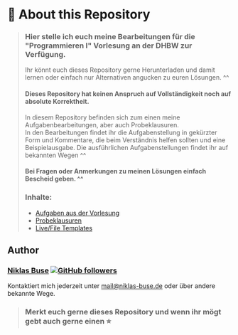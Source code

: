 # 📖 About this Repository
> ### Hier stelle ich euch meine Bearbeitungen für die "Programmieren I" Vorlesung an der DHBW zur Verfügung.
> Ihr könnt euch dieses Repository gerne Herunterladen und damit lernen oder einfach nur Alternativen angucken zu euren Lösungen. ^^
> #### Dieses Repository hat keinen Anspruch auf Vollständigkeit noch auf absolute Korrektheit.
>
> In diesem Repository befinden sich zum einen meine Aufgabenbearbeitungen, aber auch Probeklausuren. <br>
> In den Bearbeitungen findet ihr die Aufgabenstellung in gekürzter Form und Kommentare, die beim Verständnis helfen sollten und eine Beispielausgabe.
> Die ausführlichen Aufgabenstellungen findet ihr auf bekannten Wegen ^^
> 
> #### Bei Fragen oder Anmerkungen zu meinen Lösungen einfach Bescheid geben. ^^
>
> ### Inhalte:
> - [Aufgaben aus der Vorlesung](src/de/niklas/exercise/README.md)
> - [Probeklausuren](src/de/niklas/exams/README.md)
> - [Live/File Templates](templates/README.md)
> 



## Author
### [Niklas Buse](https://github.com/ScreepCode) [![GitHub followers](https://img.shields.io/github/followers/ScreepCode.svg?label=Follow%20@ScreepCode&style=social)](https://github.com/ScreepCode/)

Kontaktiert mich jederzeit unter [mail@niklas-buse.de](mailto:mail@niklas-buse.de?Subject=GitHub:DHBW-Programmieren-Vorlesung) oder über andere bekannte Wege.

> ### ️Merkt euch gerne dieses Repository und wenn ihr mögt gebt auch gerne einen ⭐